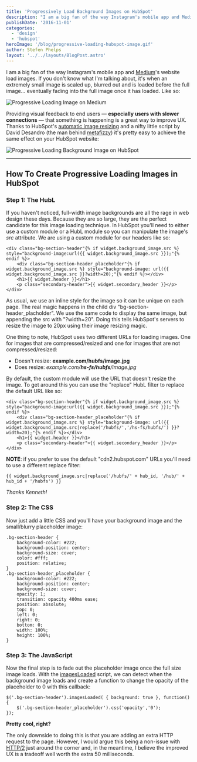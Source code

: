 ```yaml
---
title: 'Progressively Load Background Images on HubSpot'
description: "I am a big fan of the way Instagram's mobile app and Medium's website load images. If you don't know what I'm talking about, it's when an extremely small image is scaled up, blurred out and is loaded before the full image... eventually fading into the full image once it has loaded."
publishDate: '2016-11-01'
categories:
  - 'design'
  - 'hubspot'
heroImage: '/blog/progressive-loading-hubspot-image.gif'
author: Stefen Phelps
layout: '../../layouts/BlogPost.astro'
---
```


I am a big fan of the way Instagram's mobile app and [Medium](https://jmperezperez.com/medium-image-progressive-loading-placeholder/)'s website load images. If you don't know what I'm talking about, it's when an extremely small image is scaled up, blurred out and is loaded before the full image... eventually fading into the full image once it has loaded. Like so:

![Progressive Loading Image on Medium](/blog/3oz8xQJy64awXLEqyc.gif 'Progressive Loading Image on Medium')

Providing visual feedback to end users — **especially users with slower connections** — that something is happening is a great way to improve UX. Thanks to HubSpot's [automatic image resizing](https://knowledge.hubspot.com/articles/kcs_article/cos-general/what-is-automatic-image-resizing) and a nifty little script by David Desandro (the man behind [metafizzy](http://metafizzy.co/)) it's pretty easy to achieve the same effect on your HubSpot website:

![Progressive Loading Background Image on HubSpot](/blog/3oz8xPBjyHeOct6jNS.gif 'Progressive Loading Background Image on HubSpot')

---

## How To Create Progressive Loading Images in HubSpot

### Step 1: The HubL

If you haven't noticed, full-width image backgrounds are all the rage in web design these days. Because they are so large, they are the perfect candidate for this image loading technique. In HubSpot you'll need to either use a custom module or a HubL module so you can manipulate the image's _src_ attribute. We are using a custom module for our headers like so:

```
<div class="bg-section-header"{% if widget.background_image.src %} style="background-image:url({{ widget.background_image.src }});"{% endif %}>
    <div class="bg-section-header_placeholder"{% if widget.background_image.src %} style="background-image: url({{ widget.background_image.src }}?width=20);"{% endif %}></div>
    <h1>{{ widget.header }}</h1>
    <p class="secondary-header">{{ widget.secondary_header }}</p>
</div>
```

As usual, we use an inline style for the image so it can be unique on each page. The real magic happens in the child div "bg-section-header_placholder". We use the same code to display the same image, but appending the src with "?width=20". Doing this tells HubSpot's servers to resize the image to 20px using their image resizing magic.

One thing to note, HubSpot uses two different URLs for loading images. One for images that are compressed/resized and one for images that are not compressed/resized:

- Doesn't resize: **example.com/**hubfs**/image.jpg**
- Does resize: _example.com/**hs-fs/hubfs**/image.jpg_

By default, the custom module will use the URL that doesn't resize the image. To get around this you can use the "replace" HubL filter to replace the default URL like so:

```
<div class="bg-section-header"{% if widget.background_image.src %} style="background-image:url({{ widget.background_image.src }});"{% endif %}>
    <div class="bg-section-header_placeholder"{% if widget.background_image.src %} style="background-image: url({{ widget.background_image.src|replace('/hubfs/','/hs-fs/hubfs/') }}?width=20);"{% endif %}></div>
    <h1>{{ widget.header }}</h1>
    <p class="secondary-header">{{ widget.secondary_header }}</p>
</div>
```

**NOTE**: if you prefer to use the default "cdn2.hubspot.com" URLs you'll need to use a different replace filter:

```
{{ widget.background_image.src|replace('/hubfs/' + hub_id, '/hub/' + hub_id + '/hubfs') }}
```

_Thanks Kenneth!_

### Step 2: The CSS

Now just add a little CSS and you'll have your background image and the small/blurry placeholder image:

```
.bg-section-header {
    background-color: #222;
    background-position: center;
    background-size: cover;
    color: #fff;
    position: relative;
}
.bg-section-header_placeholder {
    background-color: #222;
    background-position: center;
    background-size: cover;
    opacity: 1;
    transition: opacity 400ms ease;
    position: absolute;
    top: 0;
    left: 0;
    right: 0;
    bottom: 0;
    width: 100%;
    height: 100%;
}
```

### Step 3: The JavaScript

Now the final step is to fade out the placeholder image once the full size image loads. With the [imagesLoaded](http://imagesloaded.desandro.com/) script, we can detect when the background image loads and create a function to change the opacity of the placeholder to 0 with this callback:

```
$('.bg-section-header').imagesLoaded( { background: true }, function() {
    $('.bg-section-header_placeholder').css('opacity','0');
});
```

**Pretty cool, right?**

The only downside to doing this is that you are adding an extra HTTP request to the page. However, I would argue this being a non-issue with [HTTP/2](https://http2.github.io/) just around the corner and, in the meantime, I believe the improved UX is a tradeoff well worth the extra 50 milliseconds.

